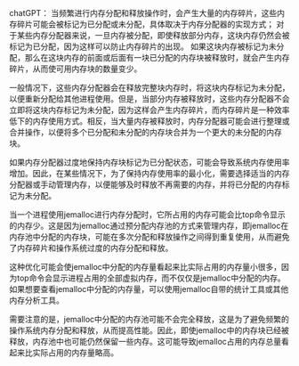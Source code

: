 chatGPT：
当频繁进行内存分配和释放操作时，会产生大量的内存碎片，这些内存碎片可能会被标记为已分配或未分配，具体取决于内存分配器的实现方式；
对于某些内存分配器来说，一旦内存被分配，即使释放部分内存，这块内存仍然会被标记为已分配，因为这样可以防止内存碎片的出现。
如果这块内存被标记为未分配，那么在这块内存的前面或后面有一块已分配的内存块被释放时，就会产生内存碎片，从而使可用内存块的数量变少。

一般情况下，这些内存分配器会在释放完整块内存时，将这块内存标记为未分配，以便重新分配给其他进程使用。但是，当部分内存被释放时，这些内存分配器不会立即将这块内存标记为未分配，因为这样会产生内存碎片，而内存碎片是一种效率低下的内存使用方式。相反，当大量内存被释放时，内存分配器可能会进行整理或合并操作，以便将多个已分配和未分配的内存块合并为一个更大的未分配的内存块。

如果内存分配器过度地保持内存块标记为已分配状态，可能会导致系统内存使用率增加。因此，在某些情况下，为了保持内存使用率的最小化，需要选择适当的内存分配器或手动管理内存，以便能够及时释放不再需要的内存，并将已分配的内存标记为未分配。


当一个进程使用jemalloc进行内存分配时，它所占用的内存可能会比top命令显示的内存少。这是因为jemalloc通过预分配内存池的方式来管理内存，即jemalloc在内存池中分配的内存块，可能在多次分配和释放操作之间得到重复使用，从而避免了内存碎片和操作系统过度的内存分配和释放。

这种优化可能会使jemalloc中分配的内存量看起来比实际占用的内存量小很多，因为top命令会显示进程占用的全部虚拟内存，而不仅仅是jemalloc中分配的内存。如果想要查看jemalloc中分配的内存量，可以使用jemalloc自带的统计工具或其他内存分析工具。

需要注意的是，jemalloc中分配的内存池可能不会完全释放，这是为了避免频繁的操作系统内存分配和释放，从而提高性能。因此，即使jemalloc中的内存块已经被释放，内存池中也可能仍然保留一些内存。这可能导致jemalloc占用的内存总量看起来比实际占用的内存量略高。